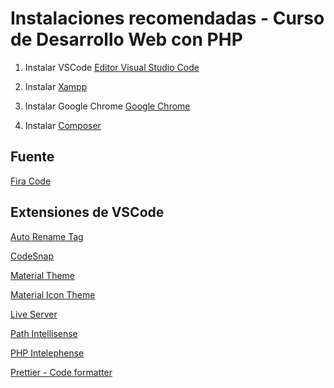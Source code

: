 # Instalaciones recomendadas - Curso de Desarrollo Web con PHP
1. Instalar VSCode
[Editor Visual Studio Code](https://code.visualstudio.com/)

2. Instalar
[Xampp](https://www.apachefriends.org/es/index.html)

3. Instalar Google Chrome 
[Google Chrome](https://www.google.com.mx/intl/es-419/chrome/?brand=CHBD&gclid=Cj0KCQiAtrnuBRDXARIsABiN-7AAMm13Ae3KDIib46Laxfe6tzD_w4yvDdpq5XsPw1eNlOkZ_0-3x3IaAvLEEALw_wcB&gclsrc=aw.ds)

4. Instalar
[Composer](https://getcomposer.org/download/)

## Fuente
[Fira Code](https://github.com/tonsky/FiraCode)

## Extensiones de VSCode
[Auto Rename Tag](https://marketplace.visualstudio.com/items?itemName=formulahendry.auto-rename-tag)

[CodeSnap](https://marketplace.visualstudio.com/items?itemName=adpyke.codesnap)

[Material Theme](https://marketplace.visualstudio.com/items?itemName=Equinusocio.vsc-material-theme)

[Material Icon Theme](https://marketplace.visualstudio.com/items?itemName=PKief.material-icon-theme)

[Live Server](https://marketplace.visualstudio.com/items?itemName=ritwickdey.LiveServer)

[Path Intellisense](https://marketplace.visualstudio.com/items?itemName=christian-kohler.path-intellisense)

[PHP Intelephense](https://marketplace.visualstudio.com/items?itemName=bmewburn.vscode-intelephense-client)

[Prettier - Code formatter](https://marketplace.visualstudio.com/items?itemName=esbenp.prettier-vscode)

